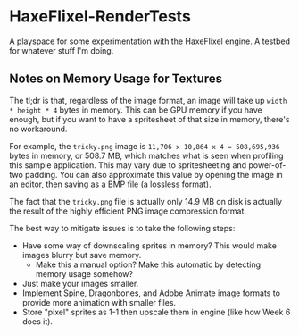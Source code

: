 # HaxeFlixel-RenderTests

A playspace for some experimentation with the HaxeFlixel engine. A testbed for whatever stuff I'm doing.

## Notes on Memory Usage for Textures

The tl;dr is that, regardless of the image format, an image will take up `width * height * 4` bytes in memory. This can be GPU memory if you have enough, but if you want to have a spritesheet of that size in memory, there's no workaround.

For example, the `tricky.png` image is `11,706 x 10,864 x 4 = 508,695,936` bytes in memory, or 508.7 MB, which matches what is seen when profiling this sample application. This may vary due to spritesheeting and power-of-two padding. You can also approximate this value by opening the image in an editor, then saving as a BMP file (a lossless format).

The fact that the `tricky.png` file is actually only 14.9 MB on disk is actually the result of the highly efficient PNG image compression format.

The best way to mitigate issues is to take the following steps:
* Have some way of downscaling sprites in memory? This would make images blurry but save memory.
  * Make this a manual option? Make this automatic by detecting memory usage somehow?
* Just make your images smaller.
* Implement Spine, Dragonbones, and Adobe Animate image formats to provide more animation with smaller files.
* Store "pixel" sprites as 1-1 then upscale them in engine (like how Week 6 does it).
